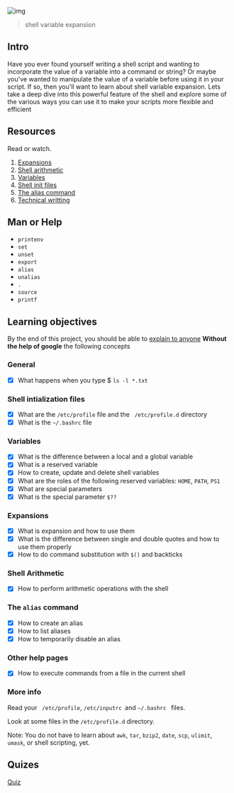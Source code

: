 ![img](https://assets.imaginablefutures.com/media/images/ALX_Logo.max-200x150.png)
  > shell variable expansion

## Intro
Have you ever found yourself writing a shell script and wanting to incorporate the value of a variable into a command or string? Or maybe you've wanted to manipulate the value of a variable before using it in your script. If so, then you'll want to learn about shell variable expansion. Lets take a deep dive into this powerful feature of the shell and explore some of the various ways you can use it to make your scripts more flexible and efficient

## Resources
Read or watch. 
1. [Expansions](http://linuxcommand.org/lc3_lts0080.php)
2. [Shell arithmetic](https://www.gnu.org/software/bash/manual/html_node/Shell-Arithmetic.html)
3. [Variables](https://tldp.org/LDP/Bash-Beginners-Guide/html/sect_03_02.html)
4. [Shell init files](https://tldp.org/LDP/Bash-Beginners-Guide/html/sect_03_01.html)
5. [The alias command](https://tldp.org/LDP/Bash-Beginners-Guide/html/sect_03_01.html)
6. [Technical writting](https://s3.amazonaws.com/alx-intranet.hbtn.io/uploads/misc/2021/6/9112669886fd446a2aa3113c31319d1f468dc160.pdf?X-Amz-Algorithm=AWS4-HMAC-SHA256&X-Amz-Credential=AKIARDDGGGOUSBVO6H7D%2F20230107%2Fus-east-1%2Fs3%2Faws4_request&X-Amz-Date=20230107T205221Z&X-Amz-Expires=86400&X-Amz-SignedHeaders=host&X-Amz-Signature=c01637fc9adee4b178a6e71b5628c99b434f6f79f3aca4137a3331f94b85dccc)

## Man or Help
* ```printenv```
* ```set```
* ```unset```
* ```export```
* ```alias```
* ```unalias```
* ```.```
* ```source```
* ```printf```


## Learning objectives
By the end of this project, you should be able to [explain to anyone](https://fs.blog/feynman-learning-technique/?fbclid=IwAR2K5_BGPVo0QjJXkOIIqNsqcXK4lTskPWJvA0asKQIGtCPWaQBdKmj1Ztg) __Without the help of google__ the following concepts

### General
* [X] What happens when you type $ ```ls -l *.txt```

### Shell intialization files
* [X] What are the ```/etc/profile``` file and the ``` /etc/profile.d``` directory
* [X] What is the ```~/.bashrc``` file

### Variables
* [X] What is the difference between a local and a global variable
* [X] What is a reserved variable
* [X] How to create, update and delete shell variables
* [X] What are the roles of the following reserved variables: ```HOME```, ```PATH```, ```PS1```
* [X] What are special parameters
* [X] What is the special parameter ```$??```

### Expansions
* [X] What is expansion and how to use them
* [X] What is the difference between single and double quotes and how to use them properly
* [X] How to do command substitution with ```$()``` and backticks

### Shell Arithmetic
* [X] How to perform arithmetic operations with the shell

### The ```alias``` command

* [X] How to create an alias
* [X] How to list aliases
* [X] How to temporarily disable an alias

### Other help pages
* [X] How to execute commands from a file in the current shell

### More info
Read your ``` /etc/profile```, ```/etc/inputrc ```and ```~/.bashrc ``` files.

Look at some files in the ```/etc/profile.d``` directory.

Note: You do not have to learn about ```awk```, ```tar```, ```bzip2```, ```date```, ```scp```, ```ulimit```, ```umask```, or shell scripting, yet.

## Quizes
[Quiz](./quiz.md)